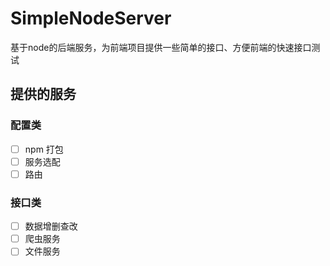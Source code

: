 # SimpleNodeServer

基于node的后端服务，为前端项目提供一些简单的接口、方便前端的快速接口测试

## 提供的服务

### 配置类

- [ ] npm 打包
- [ ] 服务选配
- [ ] 路由

### 接口类

- [ ] 数据增删查改
- [ ] 爬虫服务
- [ ] 文件服务